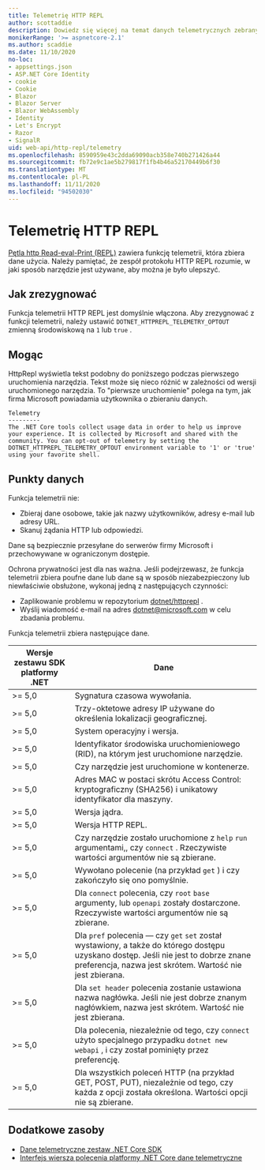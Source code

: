 ```yaml
---
title: Telemetrię HTTP REPL
author: scottaddie
description: Dowiedz się więcej na temat danych telemetrycznych zebranych przez REPL HTTP.
monikerRange: '>= aspnetcore-2.1'
ms.author: scaddie
ms.date: 11/10/2020
no-loc:
- appsettings.json
- ASP.NET Core Identity
- cookie
- Cookie
- Blazor
- Blazor Server
- Blazor WebAssembly
- Identity
- Let's Encrypt
- Razor
- SignalR
uid: web-api/http-repl/telemetry
ms.openlocfilehash: 8590959e43c2dda69090acb358e740b271426a44
ms.sourcegitcommit: fb72e9c1ae5b279817f1fb4b46a52170449b6f30
ms.translationtype: MT
ms.contentlocale: pl-PL
ms.lasthandoff: 11/11/2020
ms.locfileid: "94502030"
---
```

# <a name="http-repl-telemetry"></a>Telemetrię HTTP REPL

[Pętla http Read-eval-Print (REPL)](xref:web-api/http-repl) zawiera funkcję telemetrii, która zbiera dane użycia. Należy pamiętać, że zespół protokołu HTTP REPL rozumie, w jaki sposób narzędzie jest używane, aby można je było ulepszyć.

## <a name="how-to-opt-out"></a>Jak zrezygnować

Funkcja telemetrii HTTP REPL jest domyślnie włączona. Aby zrezygnować z funkcji telemetrii, należy ustawić `DOTNET_HTTPREPL_TELEMETRY_OPTOUT` zmienną środowiskową na `1` lub `true` .

## <a name="disclosure"></a>Mogąc

HttpRepl wyświetla tekst podobny do poniższego podczas pierwszego uruchomienia narzędzia. Tekst może się nieco różnić w zależności od wersji uruchomionego narzędzia. To "pierwsze uruchomienie" polega na tym, jak firma Microsoft powiadamia użytkownika o zbieraniu danych.

```console
Telemetry
---------
The .NET Core tools collect usage data in order to help us improve your experience. It is collected by Microsoft and shared with the community. You can opt-out of telemetry by setting the DOTNET_HTTPREPL_TELEMETRY_OPTOUT environment variable to '1' or 'true' using your favorite shell.
```

## <a name="data-points"></a>Punkty danych

Funkcja telemetrii nie:

* Zbieraj dane osobowe, takie jak nazwy użytkowników, adresy e-mail lub adresy URL.
* Skanuj żądania HTTP lub odpowiedzi.

Dane są bezpiecznie przesyłane do serwerów firmy Microsoft i przechowywane w ograniczonym dostępie.

Ochrona prywatności jest dla nas ważna. Jeśli podejrzewasz, że funkcja telemetrii zbiera poufne dane lub dane są w sposób niezabezpieczony lub niewłaściwie obsłużone, wykonaj jedną z następujących czynności:

* Zaplikowanie problemu w repozytorium [dotnet/httprepl](https://github.com/dotnet/httprepl/issues) .
* Wyślij wiadomość e-mail na adres [dotnet@microsoft.com](mailto:dotnet@microsoft.com) w celu zbadania problemu.

Funkcja telemetrii zbiera następujące dane.

| Wersje zestawu SDK platformy .NET | Dane |
|--------------|------|
| >= 5,0        | Sygnatura czasowa wywołania. |
| >= 5,0        | Trzy-oktetowe adresy IP używane do określenia lokalizacji geograficznej. |
| >= 5,0        | System operacyjny i wersja. |
| >= 5,0        | Identyfikator środowiska uruchomieniowego (RID), na którym jest uruchomione narzędzie. |
| >= 5,0        | Czy narzędzie jest uruchomione w kontenerze. |
| >= 5,0        | Adres MAC w postaci skrótu Access Control: kryptograficzny (SHA256) i unikatowy identyfikator dla maszyny. |
| >= 5,0        | Wersja jądra. |
| >= 5,0        | Wersja HTTP REPL. |
| >= 5,0        | Czy narzędzie zostało uruchomione z `help` `run` argumentami,, czy `connect` . Rzeczywiste wartości argumentów nie są zbierane. |
| >= 5,0        | Wywołano polecenie (na przykład `get` ) i czy zakończyło się ono pomyślnie. |
| >= 5,0        | Dla `connect` polecenia, czy `root` `base` argumenty, lub `openapi` zostały dostarczone. Rzeczywiste wartości argumentów nie są zbierane. |
| >= 5,0        | Dla `pref` polecenia — czy `get` `set` został wystawiony, a także do którego dostępu uzyskano dostęp. Jeśli nie jest to dobrze znane preferencja, nazwa jest skrótem. Wartość nie jest zbierana. |
| >= 5,0        | Dla `set header` polecenia zostanie ustawiona nazwa nagłówka. Jeśli nie jest dobrze znanym nagłówkiem, nazwa jest skrótem. Wartość nie jest zbierana. |
| >= 5,0        | Dla polecenia, niezależnie od tego, czy `connect` użyto specjalnego przypadku `dotnet new webapi` , i czy został pominięty przez preferencję. |
| >= 5,0        | Dla wszystkich poleceń HTTP (na przykład GET, POST, PUT), niezależnie od tego, czy każda z opcji została określona. Wartości opcji nie są zbierane. |

## <a name="additional-resources"></a>Dodatkowe zasoby

* [Dane telemetryczne zestaw .NET Core SDK](/dotnet/core/tools/telemetry)
* [Interfejs wiersza polecenia platformy .NET Core dane telemetryczne](https://dotnet.microsoft.com/platform/telemetry)
